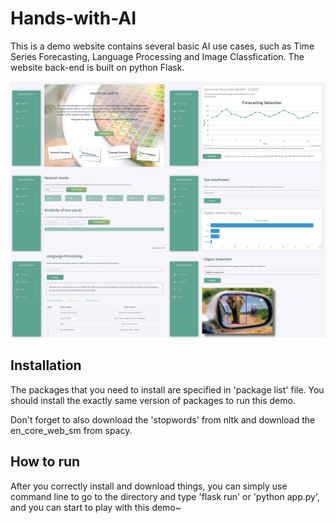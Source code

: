 # Hands-with-AI
This is a demo website contains several basic AI use cases, such as Time Series Forecasting, Language Processing and Image Classfication. The website back-end is built on python Flask. 

![Screenshots](https://github.com/chenyuankun0/Hands-with-AI/blob/master/images/screenshots.jpeg)

## Installation
The packages that you need to install are specified in 'package list' file. You should install the exactly same version of packages to run this demo.

Don't forget to also download the 'stopwords' from nltk and download the en_core_web_sm from spacy.

## How to run
After you correctly install and download things, you can simply use command line to go to the directory and type 'flask run' or 'python app.py', and you can start to play with this demo~
